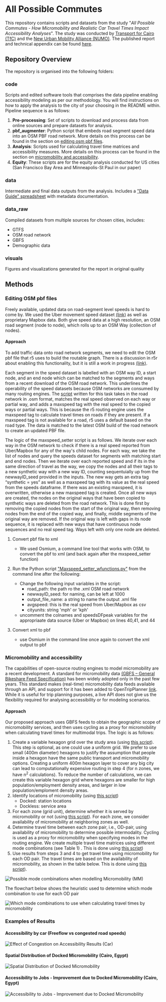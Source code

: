 # All Possible Commutes
This repository contains scripts and datasets from the study "*All Possible Commutes - How Micromobility and Realistic Car Travel Times Impact Accessibility Analyses*". The study was conducted by [Transport for Cairo (TfC)](https://transportforcairo.com/) and the [New Urban Mobility Alliance (NUMO)](https://www.numo.global/). The published report and technical appendix can be found [here](https://www.numo.global/resources/all-possible-commutes-accessibility-analysis-micromobility-paper).
 
 ## Repository Overview
 
 The repository is organised into the following folders: 
 ### code
Scripts and edited software tools that comprises the data pipeline enabling accessibility modeling as per our methodology. You will find instructions on how to apply the analysis to the city of your choosing in the README within. Pipeline sequence is as follows:
1. **Pre-processing**: Set of scripts to download and process data from online sources and prepare datasets for analysis.
2. **pbf_augmenter**: Python script that embeds road segment speed data into an OSM PBF road network. More details on this process can be found in the section on [editing osm pbf files](#editing-osm-pbf-files).
3. **Analysis**: Scripts used for calculating travel time matrices and accessibility measures. More details on this process can be found in the section on [micromobility and accessibility](#micromobility-and-accessibility).
4. **Equity**: These scripts are for the equity analysis conducted for US cities (San Francisco Bay Area and Minneapolis-St Paul in our paper)
### data
Intermediate and final data outputs from the analysis. Includes a ["Data Guide" spreadsheet](https://github.com/transportforcairo/wri-numo_access-analysis/blob/main/data/Data_Guide.xlsx) with metadata documentation.
### data_raw
Compiled datasets from multiple sources for chosen cities, includes:
 - GTFS
 - OSM road network
 - GBFS
 - Demographic data
### visuals
Figures and visualizations generated for the report in original quality

## Methods 

### Editing OSM pbf files

Freely available, updated data on road-segment level speeds is hard to come by. We used the Uber movement speed dataset [(link)](https://movement.uber.com/explore/london/speeds/query?lang=en-GB&dt[tpb]=ALL_DAY&dt[wd;]=1,2,3,4,5,6,7&dt[dr][sd]=2020-03-01&dt[dr][ed]=2020-03-31&ff=) as well as proprietary Mapbox data. Both give speed data at a high resolution, an OSM road segment (node to node), which rolls up to an OSM Way (collection of nodes).

#### Approach 

To add traffic data onto road network segments, we need to edit the OSM pbf file that r5 uses to build the routable graph. There is a discussion in r5r about enabling this functionality, but it is still a work in progress [(link)](https://github.com/ipeaGIT/r5r/issues/289). 

Each segment in the speed dataset is labelled with an OSM way ID, a start node, and an end node which can be matched to the segments and ways from a recent download of the OSM road network. This underlines the operability of the speed datasets because OSM networks are consumed by many routing engines.  The [script](https://github.com/transportforcairo/wri-numo_access-analysis/blob/main/code/2_pbf_augmenter/Maxspeed_setter_wfunctions.py) written for this task takes in the road network in .osm format, matches the real speed observed on each way or partial way, and adds a maxspeed tag with the real speed to the copied ways or partial ways. This is because the r5 routing engine uses the maxspeed tag to calculate travel times on roads if they are present. If a maxspeed tag is not available for a road, r5 uses a default based on the road type. The data is matched to the latest OSM build of the road network to create an updated PBF file. 

The logic of the maxspeed_setter script is as follows. We iterate over each way in the OSM network to check if there is a real speed reported from Uber/Mapbox for any of the way's child nodes. For each way, we take the list of nodes and query the speeds dataset for segments with matching start and end nodes. Then we iterate over each reported speed and if its in the same direction of travel as the way, we copy the nodes and all their tags to a new synthetic way with a new way ID, counting sequentuially up from the newwayID_seed provided in the inputs. The new way gets an extra tag “synthetic = yes” as well as a maxspeed tag with its value as the real speed from the speeds dataframe. If there was an existing maxspeed, it is overwritten, otherwise a new maxspeed tag is created. Once all new ways are created, the nodes on the original ways that have been copied to synthetic ways are deleted from the road network. This is done first by removing the copied nodes from the start of the original way, then removing nodes from the end of the copied way, and finally, middle segments of the original way are removed. If the original way is left with gaps in its node sequence, it is replaced with new ways that have continuous node sequences and no real speed tag. Ways left with only one node are deleted.

1. Convert pbf file to xml
    - We used Osmium, a command line tool that works with OSM, to convert the pbf to xml (and back again after the mxspeed_setter function)

2. Run the Python script ["Maxspeed_setter_wfunctions.py"](https://github.com/transportforcairo/wri-numo_access-analysis/blob/main/code/2_pbf_augmenter/Maxspeed_setter_wfunctions.py) from the command line after the following:

    * Change the following input variables in the script: 
       - road_path: the path ro the .xml OSM road network 
       - newwayID_seed: for naming, can be left at 1000
       - output_file_name: a string to name the output .xml file
       - avgspeed: this is the real speed from Uber/Mapbox as csv
       - cityunits: string 'mph' or 'kph'
    - uncomment the colnames and speedsDFpeak variables for the appropriaate data source (Uber or Mapbox) on lines 40,41, and 44
  
3. Convert xml to pbf
    - use Osmium in the command line once again to convert the xml output to pbf


### Micromobility and accessibility

The capabilities of open-source routing engines to model micromobility are a recent development. A standard for micromobility data [(GBFS – General Bikeshare Feed Specification)](https://github.com/MobilityData/gbfs) has been widely adopted only in the past few years. This standard makes (real-time) micromobility data feeds available through an API, and support for it has been added to OpenTripPlanner [link](https://docs.opentripplanner.org/en/v2.0.0/Configuration/#gbfs-configuration). While it is useful for trip planning purposes, a live API does not give us the flexibility required for analysing accessibility or for modeling scenarios.   

#### Approach 

Our proposed approach uses GBFS feeds to obtain the geographic scope of micromobility services, and then uses cycling as a proxy for micromobility when calculating travel times for multimodal trips. The logic is as follows: 
1. Create a variable hexagon grid over the study area (using [this script](https://github.com/transportforcairo/wri-numo_access-analysis/blob/main/code/1_Preprocessing/2.0_variable_hexgrid.R)). This step is optional, as one could use a uniform grid. We prefer to use small (400m diameter) hexagons to justify the assumption that people inside a hexagon have the same public transport and micromobility options. Creating a uniform 400m hexagon layer to cover any big city can lead to computationally expensive routing in step 4 (for n zones, we have n<sup>2</sup> calculations). To reduce the number of calculations, we can create this variable hexagon grid where hexagons are smaller for high population/employment density areas, and larger in low population/emploment density areas. 
2. Identify locations of micromobility (using [this script](https://github.com/transportforcairo/wri-numo_access-analysis/blob/main/code/1_Preprocessing/1_extract-get_gbfs.R))
   - Docked: station locations 
   - Dockless: service area 
3. For each zone (grid unit), determine whether it is served by micromobility or not (using [this script](https://github.com/transportforcairo/wri-numo_access-analysis/blob/main/code/1_Preprocessing/2.3_transform-gbfs2zones.R)). For each zone, we consider availability of micromobility at neighboring zones as well. 
4. Determine travel time between each zone pair, i.e., OD-pair, using availability of micromobility to determine possible intermodality. Cycling is used as a proxy for micromobility when specifying modes in the routing engine. We create multiple travel time matrices using different mode combinations (see Table 1) . This is done using [this script](https://github.com/transportforcairo/wri-numo_access-analysis/blob/main/code/3_Analysis/3.1_analysis-travel_time_r5.R))
5. Use results from steps 3 and 4 to get travel time using micromobility for each OD pair. The travel times are based on the availability of micromobility, as shown in the table below. This is done using [this script](https://github.com/transportforcairo/wri-numo_access-analysis/blob/main/code/3_Analysis/3.2_analysis-travel_time_scenarios.R)).


 ![Possible mode combinations when modelling Micromobility (MM)](./visuals/readme/mode_combinations_micromobility.png)

The flowchart below shows the heuristic used to determine which mode combination to use for each OD pair

 ![Which mode combinations to use when calculating travel times by micromobility](./visuals/readme/mode_combinations_flowchart.png)
 

### Examples of Results

#### Accessibility by car (Freeflow vs congested road speeds)

![Effect of Congestion on Accessibility Results (Car)](./visuals/svg_formats/Cairo/Effect_Congestion_on_Car_Accessibility.svg)

#### Spatial Distribution of Docked Micromobility (Cairo, Egypt)

![Spatial Distribution of Docked Micromobility](./visuals/svg_formats/Cairo/Spatial_Distribution_of_Docked_Micromobility.svg)

#### Accessibility to Jobs - Improvement due to Docked Micromobility (Cairo, Egypt)

![Accessibility to Jobs - Improvement due to Docked Micromobility](https://raw.githubusercontent.com/transportforcairo/wri-numo_access-analysis/main/visuals/svg_formats/Cairo/Accessibility_to_Jobs-Improvement_due_to_Docked_Micromobility.svg)

